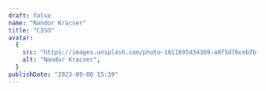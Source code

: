 ```yaml
---
draft: false
name: "Nandor Kracser"
title: "CISO"
avatar:
  {
    src: "https://images.unsplash.com/photo-1611695434369-a8f5d76ceb7b?&fit=crop&w=280",
    alt: "Nandor Kracser",
  }
publishDate: "2023-09-08 15:39"
---
```

